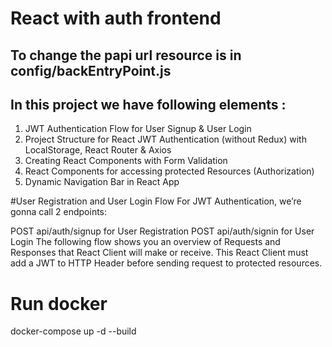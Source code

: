 # React with auth frontend

## To change the papi url resource is in config/backEntryPoint.js

## In this project we have following elements : 
1. JWT Authentication Flow for User Signup & User Login
2. Project Structure for React JWT Authentication (without Redux) with LocalStorage, React Router & Axios
3. Creating React Components with Form Validation
4. React Components for accessing protected Resources (Authorization)
5. Dynamic Navigation Bar in React App

#User Registration and User Login Flow
For JWT Authentication, we’re gonna call 2 endpoints:

POST api/auth/signup for User Registration
POST api/auth/signin for User Login
The following flow shows you an overview of Requests and Responses that React Client will make or receive. This React Client must add a JWT to HTTP Header before sending request to protected resources.

# Run docker
docker-compose up -d --build

